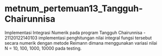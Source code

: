 # metnum_pertemuan13_Tangguh-Chairunnisa
Implementasi Integrasi Numerik pada program
Tangguh Chairunnisa - 21120122140103
implementasi penghitungan nilai integral fungsi tersebut secara numerik dengan metode Reimann dimana menggunakan variasi nilai N = 10, 100, 1000, 10000 pada testing.
